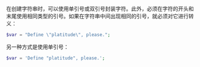 在创建字符串时，可以使用单引号或双引号封装字符。此外，必须在字符的开头和末尾使用相同类型的引号。如果在字符串中间出现相同的引号，就必须对它进行转义：

```php
$var = "Define \"platitude\", please.";
```

另一种方式是使用单引号：

```php
$var = 'Define "platitude", please.';
```





